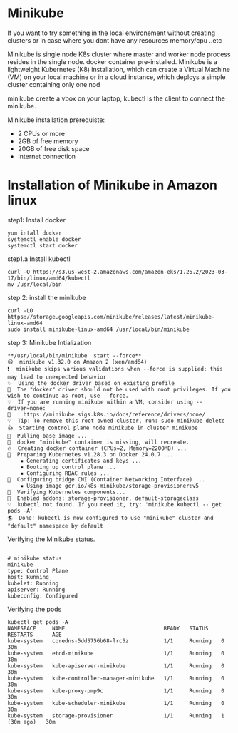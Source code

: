 # Minikube
If you want to try something in the local environement without creating clusters or in case where you
dont have any resources memory/cpu ..etc

Minikube is single node K8s cluster where master and worker node process resides in the single node.
docker container pre-installed.
Minikube is a lightweight Kubernetes (K8) installation, which can create a Virtual Machine (VM) on your local machine or in a cloud instance, which deploys a simple cluster containing only one nod

minikube create a vbox on your laptop, kubectl is the client to connect the minikube.

Minikube installation prerequiste:
- 2 CPUs or more
- 2GB of free memory
- 20GB of free disk space
- Internet connection

# Installation of Minikube in Amazon linux

step1: Install docker 
```code
yum intall docker
systemctl enable docker
systemctl start docker
```

step1.a Install kubectl 
```code
curl -O https://s3.us-west-2.amazonaws.com/amazon-eks/1.26.2/2023-03-17/bin/linux/amd64/kubectl
mv /usr/local/bin
```

step 2: install the minikube
```code
curl -LO https://storage.googleapis.com/minikube/releases/latest/minikube-linux-amd64
sudo install minikube-linux-amd64 /usr/local/bin/minikube
```

step 3: Minikube Intialization
```code
**/usr/local/bin/minikube  start --force**
😄  minikube v1.32.0 on Amazon 2 (xen/amd64)
❗  minikube skips various validations when --force is supplied; this may lead to unexpected behavior
✨  Using the docker driver based on existing profile
🛑  The "docker" driver should not be used with root privileges. If you wish to continue as root, use --force.
💡  If you are running minikube within a VM, consider using --driver=none:
📘    https://minikube.sigs.k8s.io/docs/reference/drivers/none/
💡  Tip: To remove this root owned cluster, run: sudo minikube delete
👍  Starting control plane node minikube in cluster minikube
🚜  Pulling base image ...
🤷  docker "minikube" container is missing, will recreate.
🔥  Creating docker container (CPUs=2, Memory=2200MB) ...
🐳  Preparing Kubernetes v1.28.3 on Docker 24.0.7 ...
    ▪ Generating certificates and keys ...
    ▪ Booting up control plane ...
    ▪ Configuring RBAC rules ...
🔗  Configuring bridge CNI (Container Networking Interface) ...
    ▪ Using image gcr.io/k8s-minikube/storage-provisioner:v5
🔎  Verifying Kubernetes components...
🌟  Enabled addons: storage-provisioner, default-storageclass
💡  kubectl not found. If you need it, try: 'minikube kubectl -- get pods -A'
🏄  Done! kubectl is now configured to use "minikube" cluster and "default" namespace by default
```
Verifying the Minikube status.
```code

# minikube status
minikube
type: Control Plane
host: Running
kubelet: Running
apiserver: Running
kubeconfig: Configured
```

Verifying the pods
```
kubectl get pods -A
NAMESPACE     NAME                               READY   STATUS    RESTARTS      AGE
kube-system   coredns-5dd5756b68-lrc5z           1/1     Running   0             30m
kube-system   etcd-minikube                      1/1     Running   0             30m
kube-system   kube-apiserver-minikube            1/1     Running   0             30m
kube-system   kube-controller-manager-minikube   1/1     Running   0             30m
kube-system   kube-proxy-pmp9c                   1/1     Running   0             30m
kube-system   kube-scheduler-minikube            1/1     Running   0             30m
kube-system   storage-provisioner                1/1     Running   1 (30m ago)   30m
```
